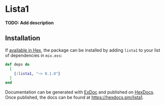 # Lista1

**TODO: Add description**

## Installation

If [available in Hex](https://hex.pm/docs/publish), the package can be installed
by adding `lista1` to your list of dependencies in `mix.exs`:

```elixir
def deps do
  [
    {:lista1, "~> 0.1.0"}
  ]
end
```

Documentation can be generated with [ExDoc](https://github.com/elixir-lang/ex_doc)
and published on [HexDocs](https://hexdocs.pm). Once published, the docs can
be found at <https://hexdocs.pm/lista1>.


